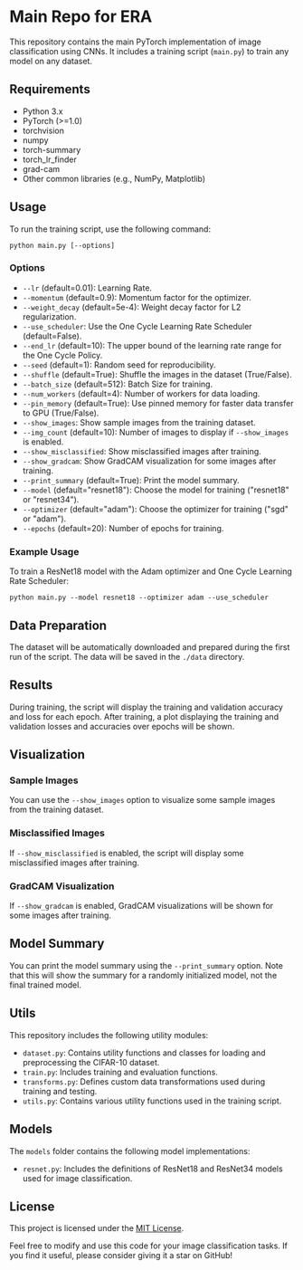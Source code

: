 # Main Repo for ERA

This repository contains the main PyTorch implementation of image classification using CNNs. It includes a training script (`main.py`) to train any model on any dataset.

## Requirements

- Python 3.x
- PyTorch (>=1.0)
- torchvision
- numpy
- torch-summary
- torch_lr_finder
- grad-cam
- Other common libraries (e.g., NumPy, Matplotlib)

## Usage

To run the training script, use the following command:

```
python main.py [--options]
```

### Options

- `--lr` (default=0.01): Learning Rate.
- `--momentum` (default=0.9): Momentum factor for the optimizer.
- `--weight_decay` (default=5e-4): Weight decay factor for L2 regularization.
- `--use_scheduler`: Use the One Cycle Learning Rate Scheduler (default=False).
- `--end_lr` (default=10): The upper bound of the learning rate range for the One Cycle Policy.
- `--seed` (default=1): Random seed for reproducibility.
- `--shuffle` (default=True): Shuffle the images in the dataset (True/False).
- `--batch_size` (default=512): Batch Size for training.
- `--num_workers` (default=4): Number of workers for data loading.
- `--pin_memory` (default=True): Use pinned memory for faster data transfer to GPU (True/False).
- `--show_images`: Show sample images from the training dataset.
- `--img_count` (default=10): Number of images to display if `--show_images` is enabled.
- `--show_misclassified`: Show misclassified images after training.
- `--show_gradcam`: Show GradCAM visualization for some images after training.
- `--print_summary` (default=True): Print the model summary.
- `--model` (default="resnet18"): Choose the model for training ("resnet18" or "resnet34").
- `--optimizer` (default="adam"): Choose the optimizer for training ("sgd" or "adam").
- `--epochs` (default=20): Number of epochs for training.

### Example Usage

To train a ResNet18 model with the Adam optimizer and One Cycle Learning Rate Scheduler:

```
python main.py --model resnet18 --optimizer adam --use_scheduler
```

## Data Preparation

The dataset will be automatically downloaded and prepared during the first run of the script. The data will be saved in the `./data` directory.

## Results

During training, the script will display the training and validation accuracy and loss for each epoch. After training, a plot displaying the training and validation losses and accuracies over epochs will be shown.

## Visualization

### Sample Images

You can use the `--show_images` option to visualize some sample images from the training dataset.

### Misclassified Images

If `--show_misclassified` is enabled, the script will display some misclassified images after training.

### GradCAM Visualization

If `--show_gradcam` is enabled, GradCAM visualizations will be shown for some images after training.

## Model Summary

You can print the model summary using the `--print_summary` option. Note that this will show the summary for a randomly initialized model, not the final trained model.

## Utils

This repository includes the following utility modules:

- `dataset.py`: Contains utility functions and classes for loading and preprocessing the CIFAR-10 dataset.
- `train.py`: Includes training and evaluation functions.
- `transforms.py`: Defines custom data transformations used during training and testing.
- `utils.py`: Contains various utility functions used in the training script.

## Models

The `models` folder contains the following model implementations:

- `resnet.py`: Includes the definitions of ResNet18 and ResNet34 models used for image classification.

## License

This project is licensed under the [MIT License](https://chat.openai.com/LICENSE).

Feel free to modify and use this code for your image classification tasks. If you find it useful, please consider giving it a star on GitHub!